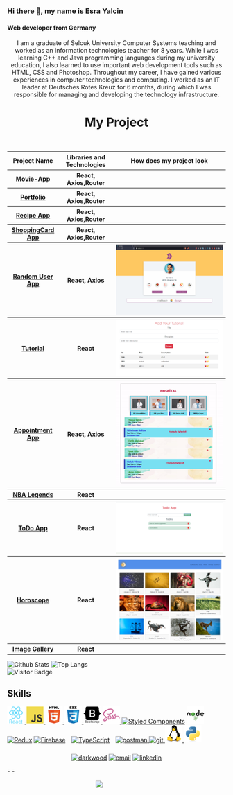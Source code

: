### Hi there 👋, my name is Esra Yalcin
#### Web developer from Germany

<p align="center">
 I am a graduate of Selcuk University Computer Systems teaching and worked as an information technologies teacher for 8 years. While I was learning C++ and Java programming languages during my university education, I also learned to use important web development tools such as HTML, CSS and Photoshop. Throughout my career, I have gained various experiences in computer technologies and computing. I worked as an IT leader at Deutsches Rotes Kreuz for 6 months, during which I was responsible for managing and developing the technology infrastructure.
 </p>

<h1 style= text-align:center;>My Project</h1>
    <br>
    <table>
<thead>
    <tr>
    <th>Project Name</th>
    <th>Libraries and Technologies</th>
    <th>How does my project look</th>
</tr>
</thead>
<tbody>
  <tr>
        <th> <a href="https://movie-app-esra.netlify.app/" target="_blank">Movie-App</a> </th>
<th>React, Axios,Router</th>
<th><img src="https://github.com/Yalcinesra/portfolio/blob/main/portfolio.gif" alt=""></th>
    </tr>
 <tr>
        <th> <a href="https://portfolionew-esra.netlify.app/" target="_blank">Portfolio</a> </th>
<th>React, Axios,Router</th>
<th><img src="https://github.com/Yalcinesra/movie/blob/main/movie.gif" alt=""></th>
    </tr>
 <tr>
        <th> <a href="https://recipeapp-esra.netlify.app/" target="_blank">Recipe App</a> </th>
<th>React, Axios,Router</th>
<th><img src="https://github.com/Yalcinesra/RecipeApp/blob/main/recipe.gif" alt=""></th>
    </tr>
  <tr>
        <th> <a href="https://shopping-card-esra.netlify.app/" target="_blank">ShoppingCard App</a> </th>
<th>React, Axios,Router</th>
<th><img src="https://github.com/Yalcinesra/Shopping-Card/blob/main/shopping-cart.gif" alt=""></th>
    </tr>
    <tr>
        <th> <a href="https://r-user-app-esra.netlify.app/" target="_blank">Random User App</a> </th>
<th>React, Axios</th>
<th><img src="https://github.com/Yalcinesra/Random-User-App/blob/main/random-user-app.gif" alt=""></th>
    </tr>
  <tr>
        <th> <a href="https://tutorial-esra.netlify.app/" target="_blank">Tutorial</a> </th>
<th>React</th>
<th><img src="https://github.com/Yalcinesra/tutorial/blob/main/11-16%20183910.png" alt=""></th>
    </tr>
  <tr>
        <th> <a href="https://appointment-esra.netlify.app/" target="_blank"> Appointment App</a> </th>
<th>React, Axios</th>
<th><img src="https://github.com/Yalcinesra/Appointment/blob/main/project.gif" alt=""></th>
    </tr>
   <tr>
        <th> <a href="https://nba-legends-search.netlify.app/" target="_blank">NBA Legends</a> </th>
<th>React</th>
<th><img src="https://github.com/Yalcinesra/NBA/blob/main/nba-legends.gif" alt=""></th>
    </tr>
  <tr>
        <th> <a href="https://react-todo-app-create.netlify.app/" target="_blank">ToDo App</a> </th>
<th>React</th>
<th><img src="https://github.com/Yalcinesra/Todo-App/blob/main/todoapp-uuid.gif" alt=""></th>
    </tr>
  <tr>
  <th> <a href="https://horoscope-esra.netlify.app/" target="_blank">Horoscope</a> </th>
<th>React</th>
<th><img src="https://github.com/Yalcinesra/horoscope/blob/main/11-16%20214302.png" alt=""></th>
    </tr>
   <tr>
  <th> <a href="https://imagegallery-new.netlify.app/" target="_blank">Image Gallery</a> </th>
<th>React</th>
<th><img src="https://github.com/Yalcinesra/imageGallery/blob/main/gallery.gif" alt=""></th>
    </tr>
</tbody>
    </table>
    
![Github Stats](https://github-readme-stats.vercel.app/api?username=Yalcinesra&count_private=true&show_icons=true&include_all_commits=true)
![Top Langs](https://github-readme-stats.vercel.app/api/top-langs/?username=Yalcinesra&hide=TeX&layout=compact) </br>
![Visitor Badge](https://visitor-badge.laobi.icu/badge?page_id=Yalcinesra.Yalcinesra)


## Skills

<p align="left">
  <a href="https://reactjs.org/" target="_blank"> <img src="https://raw.githubusercontent.com/devicons/devicon/master/icons/react/react-original-wordmark.svg" alt="react" width="40" height="40"/> </a>
  <a href="https://developer.mozilla.org/en-US/docs/Web/JavaScript" target="_blank"> <img src="https://raw.githubusercontent.com/devicons/devicon/master/icons/javascript/javascript-original.svg" alt="javascript" width="40" height="40"/> </a> 
  <a href="https://www.w3.org/html/" target="_blank"> <img src="https://raw.githubusercontent.com/devicons/devicon/master/icons/html5/html5-original-wordmark.svg" alt="html5" width="40" height="40"/> </a>
  <a href="https://www.w3schools.com/css/" target="_blank"> <img src="https://raw.githubusercontent.com/devicons/devicon/master/icons/css3/css3-original-wordmark.svg" alt="css3" width="40" height="40"/> </a>
  <a href="https://getbootstrap.com" target="_blank" rel="noreferrer"> <img src="https://raw.githubusercontent.com/devicons/devicon/master/icons/bootstrap/bootstrap-plain-wordmark.svg" alt="bootstrap" width="40" height="40"/> </a>
  <a href="https://sass-lang.com" target="_blank"> <img src="https://raw.githubusercontent.com/devicons/devicon/master/icons/sass/sass-original.svg" alt="sass" width="40" height="40"/> </a>
  <a href="https://styled-components.com/" target="_blank"><img src="https://profilinator.rishav.dev/skills-assets/styled-components.png" alt="Styled Components" width="40" height="40" /></a>  
  <a href="https://nodejs.org" target="_blank"> <img src="https://raw.githubusercontent.com/devicons/devicon/master/icons/nodejs/nodejs-original-wordmark.svg" alt="nodejs" width="40" height="40"/> </a>
  <a href="https://redux.js.org/" target="_blank"><img src="https://profilinator.rishav.dev/skills-assets/redux-original.svg" alt="Redux" width="40" height="40"/></a> 
  <a href="https://firebase.google.com/" target="_blank"><img src="https://profilinator.rishav.dev/skills-assets/firebase.png" alt="Firebase" height="42" /></a>  
  <a href="https://www.typescriptlang.org/" target="_blank"><img style="margin: 10px" src="https://profilinator.rishav.dev/skills-assets/typescript-original.svg" alt="TypeScript" height="40" /></a>
  <a href="https://www.postman.com/" target="_blank"> <img src="https://www.vectorlogo.zone/logos/getpostman/getpostman-icon.svg" alt="postman" width="40" height="40"/> </a>
  <a href="https://git-scm.com/" target="_blank"> <img src="https://www.vectorlogo.zone/logos/git-scm/git-scm-icon.svg" alt="git" width="40" height="40"/> </a>
  <a href="https://www.linux.org/" target="_blank" rel="noreferrer"> <img src="https://raw.githubusercontent.com/devicons/devicon/master/icons/linux/linux-original.svg" alt="linux" width="40" height="40"/> </a>
  <a href="https://www.python.org" target="_blank" rel="noreferrer"> <img src="https://raw.githubusercontent.com/devicons/devicon/master/icons/python/python-original.svg" alt="python" width="40" height="40"/> </a>
  
</p>
<p align="center">
  <a href="https://yalcinesra.netlify.app/"><img src="https://img.icons8.com/fluent/96/000000/domain.png" alt="darkwood"  width="70" height="70"/></a>
  <a href="mailto:yalcinaceresra@gmail.com" target="_blank"><img src="https://img.icons8.com/color/96/000000/gmail.png" alt="email"  width="70" height="70"/></a>
  <a href="https://www.linkedin.com/in/Yalcinesra/" target="_blank"><img src="https://img.icons8.com/color/96/000000/linkedin.png" alt="linkedin" width="70" height="70"/></a>
</p>
- 
- <p align="right">
  <img src="https://camo.githubusercontent.com/58502bc6910820c71f8cd9f3a6640c7d5374b4f752d4fdc5c4e79bdbd4fe4726/68747470733a2f2f6d656469612e67697068792e636f6d2f6d656469612f62634b6d49576b554d436a566d2f67697068792e676966" align="right" style="width:300px" />
 </p>
<!--
**Yalcinesra** is a :sparkles: _special_ :sparkles: repository because its `README.md` (this file) appears on your GitHub profile.
Here are some ideas to get you started:
- :telescope: I'
-->




